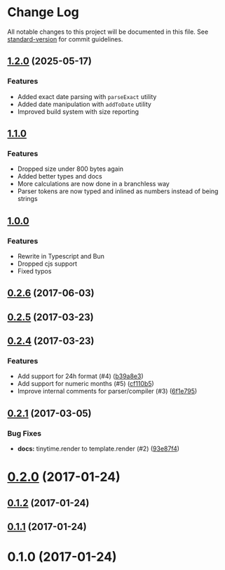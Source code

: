 # Change Log

All notable changes to this project will be documented in this file. See [standard-version](https://github.com/conventional-changelog/standard-version) for commit guidelines.

<a name="1.2.0"></a>
## [1.2.0](https://github.com/atulin/tinytime/compare/v1.1.0...v1.2.0) (2025-05-17)

### Features

* Added exact date parsing with `parseExact` utility
* Added date manipulation with `addToDate` utility
* Improved build system with size reporting

<a name="1.1.0"></a>
## [1.1.0](https://github.com/atulin/tinytime/compare/v1.0.1...v1.1.0)

### Features

* Dropped size under 800 bytes again
* Added better types and docs
* More calculations are now done in a branchless way
* Parser tokens are now typed and inlined as numbers instead of being strings

<a name="1.0.0"></a>
## [1.0.0](https://github.com/atulin/tinytime/compare/v0.2.6...v1.0.0)

### Features

* Rewrite in Typescript and Bun
* Dropped cjs support
* Fixed typos

<a name="0.2.6"></a>
## [0.2.6](https://github.com/aweary/tinytime/compare/v0.2.5...v0.2.6) (2017-06-03)



<a name="0.2.5"></a>
## [0.2.5](https://github.com/aweary/tinytime/compare/v0.2.4...v0.2.5) (2017-03-23)



<a name="0.2.4"></a>
## [0.2.4](https://github.com/aweary/tinytime/compare/v0.2.1...v0.2.4) (2017-03-23)


### Features

* Add support for 24h format (#4) ([b39a8e3](https://github.com/aweary/tinytime/commit/b39a8e3))
* Add support for numeric months (#5) ([cf110b5](https://github.com/aweary/tinytime/commit/cf110b5))
* Improve internal comments for parser/compiler (#3) ([6f1e795](https://github.com/aweary/tinytime/commit/6f1e795))



<a name="0.2.1"></a>
## [0.2.1](https://github.com/aweary/tinytime/compare/v0.2.0...v0.2.1) (2017-03-05)


### Bug Fixes

* **docs:** tinytime.render to template.render (#2) ([93e87f4](https://github.com/aweary/tinytime/commit/93e87f4))



<a name="0.2.0"></a>
# [0.2.0](https://github.com/aweary/tinytime/compare/v0.1.2...v0.2.0) (2017-01-24)



<a name="0.1.2"></a>
## [0.1.2](https://github.com/aweary/tinytime/compare/v0.1.1...v0.1.2) (2017-01-24)



<a name="0.1.1"></a>
## [0.1.1](https://github.com/aweary/tinytime/compare/v0.1.0...v0.1.1) (2017-01-24)



<a name="0.1.0"></a>
# 0.1.0 (2017-01-24)
